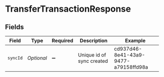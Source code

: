 # TransferTransactionResponse


## Fields

| Field                                | Type                                 | Required                             | Description                          | Example                              |
| ------------------------------------ | ------------------------------------ | ------------------------------------ | ------------------------------------ | ------------------------------------ |
| `syncId`                             | *Optional<String>*                   | :heavy_minus_sign:                   | Unique id of sync created            | cd937d46-8e41-43a9-9477-a79158ffd98a |